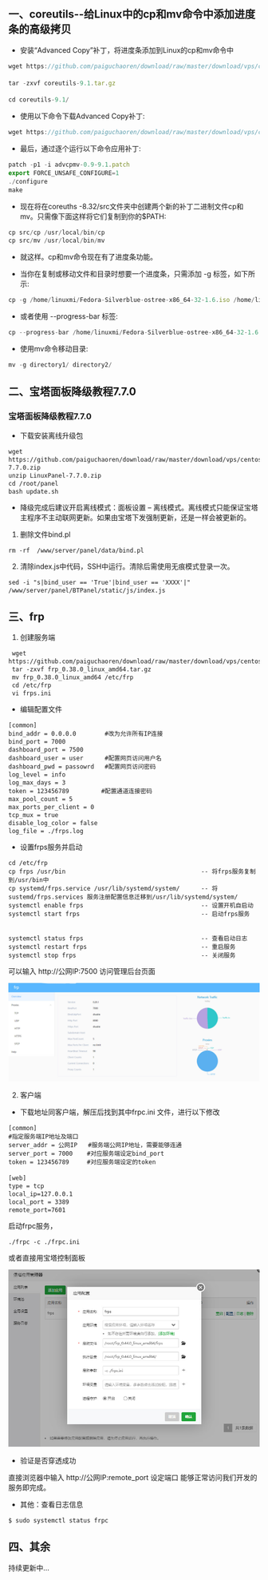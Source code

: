 
## 一、coreutils--给Linux中的cp和mv命令中添加进度条的高级拷贝

- 安装“Advanced Copy”补丁，将进度条添加到Linux的cp和mv命令中




```javascript
wget https://github.com/paiguchaoren/download/raw/master/download/vps/centos/coreutils-9.1.tar.gz

tar -zxvf coreutils-9.1.tar.gz 

cd coreutils-9.1/ 
```

- 使用以下命令下载Advanced Copy补丁: 

```javascript
wget https://github.com/paiguchaoren/download/raw/master/download/vps/centos/advcpmv-0.9-9.1.patch  
```


- 最后，通过逐个运行以下命令应用补丁: 

```javascript
patch -p1 -i advcpmv-0.9-9.1.patch  
export FORCE_UNSAFE_CONFIGURE=1
./configure 
make 
```

- 现在将在coreuths -8.32/src文件夹中创建两个新的补丁二进制文件cp和mv。只需像下面这样将它们复制到你的$PATH: 

```javascript
cp src/cp /usr/local/bin/cp    
cp src/mv /usr/local/bin/mv  
```


- 就这样。cp和mv命令现在有了进度条功能。

- 当你在复制或移动文件和目录时想要一个进度条，只需添加 -g 标签，如下所示: 

```javascript
cp -g /home/linuxmi/Fedora-Silverblue-ostree-x86_64-32-1.6.iso /home/linuxmi/www.linuxmi.com/ 
```

- 或者使用 --progress-bar 标签: 

```javascript
cp --progress-bar /home/linuxmi/Fedora-Silverblue-ostree-x86_64-32-1.6.iso /home/linuxmi/www.linuxmi.com/ 
```

- 使用mv命令移动目录:

```javascript
mv -g directory1/ directory2/ 
```




## 二、宝塔面板降级教程7.7.0


### 宝塔面板降级教程7.7.0

- 下载安装离线升级包

```
wget https://github.com/paiguchaoren/download/raw/master/download/vps/centos/LinuxPanel-7.7.0.zip
unzip LinuxPanel-7.7.0.zip
cd /root/panel
bash update.sh
```

- 降级完成后建议开启离线模式：面板设置 – 离线模式。离线模式只能保证宝塔主程序不主动联网更新。如果由宝塔下发强制更新，还是一样会被更新的。


1.  删除文件bind.pl
```
rm -rf  /www/server/panel/data/bind.pl
```
2.  清除index.js中代码，SSH中运行。清除后需使用无痕模式登录一次。
```
sed -i "s|bind_user == 'True'|bind_user == 'XXXX'|" /www/server/panel/BTPanel/static/js/index.js
```


## 三、frp

1. 创建服务端


```
 wget https://github.com/paiguchaoren/download/raw/master/download/vps/centos/frp_0.38.0_linux_amd64.tar.gz
 tar -zxvf frp_0.38.0_linux_amd64.tar.gz
 mv frp_0.38.0_linux_amd64 /etc/frp
 cd /etc/frp
 vi frps.ini
```

- 编辑配置文件


```
[common]
bind_addr = 0.0.0.0        #改为允许所有IP连接
bind_port = 7000
dashboard_port = 7500
dashboard_user = user      #配置网页访问用户名
dashboard_pwd = passowrd   #配置网页访问密码
log_level = info
log_max_days = 3
token = 123456789         #配置通道连接密码
max_pool_count = 5
max_ports_per_client = 0
tcp_mux = true
disable_log_color = false
log_file = ./frps.log
```

- 设置frps服务并启动

```
cd /etc/frp
cp frps /usr/bin                                      -- 将frps服务复制到/usr/bin中
cp systemd/frps.service /usr/lib/systemd/system/      -- 将sustemd/frps.services 服务注册配置信息迁移到/usr/lib/systemd/system/
systemctl enable frps                                 -- 设置开机自启动
systemctl start frps                                  -- 启动frps服务


systemctl status frps                                 -- 查看启动日志
systemctl restart frps                                -- 重启服务
systemctl stop frps                                   -- 关闭服务
```

可以输入 http://公网IP:7500 访问管理后台页面

![服务端图示](https://github.com/paiguchaoren/download/blob/master/download/vps/centos/images/frps.jpg)




2. 客户端

- 下载地址同客户端，解压后找到其中frpc.ini 文件，进行以下修改

```
[common]
#指定服务端IP地址及端口
server_addr = 公网IP   #服务端公网IP地址，需要能够连通
server_port = 7000    #对应服务端设定bind_port
token = 123456789     #对应服务端设定的token

[web]
type = tcp
local_ip=127.0.0.1
local_port = 3389
remote_port=7601
```

启动frpc服务，

```
./frpc -c ./frpc.ini 
```

或者直接用宝塔控制面板

![客户端图示](https://github.com/paiguchaoren/download/blob/master/download/vps/centos/images/frpc.jpg)


- 验证是否穿透成功

直接浏览器中输入 http://公网IP:remote_port 设定端口  能够正常访问我们开发的服务即完成。


- 其他：查看日志信息

```
$ sudo systemctl status frpc
```






## 四、其余

持续更新中...
